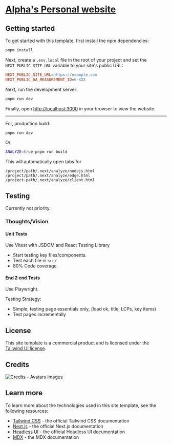 # [Alpha's Personal website](alphaolomi.dev)
## Getting started

To get started with this template, first install the npm dependencies:

```bash
pnpm install
```

Next, create a `.env.local` file in the root of your project and set the `NEXT_PUBLIC_SITE_URL` variable to your site's public URL:

```ini
NEXT_PUBLIC_SITE_URL=https://example.com
NEXT_PUBLIC_GA_MEASUREMENT_ID=G-XXX
```

Next, run the development server:

```bash
pnpm run dev
```

Finally, open [http://localhost:3000](http://localhost:3000) in your browser to view the website.

---

For, production build:


```bash
pnpm run dev
```

Or


```bash
ANALYZE=true pnpm run build
```

This will automatically open tabs for 

```
/project/path/.next/analyze/nodejs.html
/project/path/.next/analyze/edge.html
/project-path/.next/analyze/client.html
```

## Testing

Currently not priority. 

### Thoughts/Vision

#### Unit Tests


Use Vitest with JSDOM and React Testing Library

- Start testing key files/components.
- Test each file in `src/`
- 80% Code coverage.

#### End 2 end Tests

Use Playwright.

Testing Strategy:
- Simple, testing page essentials only, (load ok, title, LCPs, key items)
- Test pages incrementally

## License

This site template is a commercial product and is licensed under the [Tailwind UI license](https://tailwindui.com/license).


## Credits

![Credits - Avatars Images](https://4.vercel.app/github/contributors/alphaolomi/alphaolomi.dev?strokeopacity=1)

## Learn more

To learn more about the technologies used in this site template, see the following resources:

- [Tailwind CSS](https://tailwindcss.com/docs) - the official Tailwind CSS documentation
- [Next.js](https://nextjs.org/docs) - the official Next.js documentation
- [Headless UI](https://headlessui.dev) - the official Headless UI documentation
- [MDX](https://mdxjs.com) - the MDX documentation
